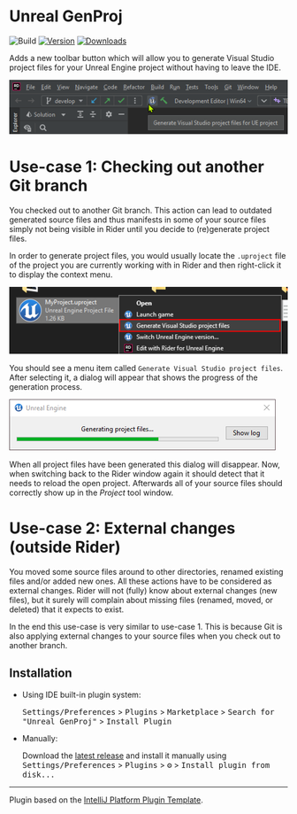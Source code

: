 # Unreal GenProj

![Build](https://github.com/twistedbytes-net/rider-unreal_genproj/workflows/Build/badge.svg)
[![Version](https://img.shields.io/jetbrains/plugin/v/18845.svg)](https://plugins.jetbrains.com/plugin/PLUGIN_ID)
[![Downloads](https://img.shields.io/jetbrains/plugin/d/18845.svg)](https://plugins.jetbrains.com/plugin/PLUGIN_ID)

<!-- Plugin description -->

Adds a new toolbar button which will allow you to generate Visual Studio project files for your Unreal Engine project without having to leave the IDE.

![New toolbar button](https://github.com/twistedbytes-net/rider-unreal_genproj/raw/master/docs/preview-toolbar-button.png)

# Use-case 1: Checking out another Git branch

You checked out to another Git branch. This action can lead to outdated generated source files and thus manifests in some of your source files simply not being visible in Rider until you decide to (re)generate project files.

In order to generate project files, you would usually locate the `.uproject` file of the project you are currently working with in Rider and then right-click it to display the context menu.

![Context Menu: Generate Visual Studio project files](https://github.com/twistedbytes-net/rider-unreal_genproj/raw/master/docs/generate-project-files-context-menu.png)

You should see a menu item called `Generate Visual Studio project files`. After selecting it, a dialog will appear that shows the progress of the generation process.

![Dialog: Generate Visual Studio project files](https://github.com/twistedbytes-net/rider-unreal_genproj/raw/master/docs/generate-project-files-dialog.png)

When all project files have been generated this dialog will disappear. Now, when switching back to the Rider window again it should detect that it needs to reload the open project. Afterwards all of your source files should correctly show up in the *Project* tool window.    

# Use-case 2: External changes (outside Rider)

You moved some source files around to other directories, renamed existing files and/or added new ones. All these actions have to be considered as external changes. Rider will not (fully) know about external changes (new files), but it surely will complain about missing files (renamed, moved, or deleted) that it expects to exist.

In the end this use-case is very similar to use-case 1. This is because Git is also applying external changes to your source files when you check out to another branch.

<!-- Plugin description end -->

## Installation

- Using IDE built-in plugin system:
  
  <kbd>Settings/Preferences</kbd> > <kbd>Plugins</kbd> > <kbd>Marketplace</kbd> > <kbd>Search for "Unreal GenProj"</kbd> >
  <kbd>Install Plugin</kbd>
  
- Manually:

  Download the [latest release](https://github.com/twistedbytes-net/rider-unreal_genproj/releases/latest) and install it manually using
  <kbd>Settings/Preferences</kbd> > <kbd>Plugins</kbd> > <kbd>⚙️</kbd> > <kbd>Install plugin from disk...</kbd>


---
Plugin based on the [IntelliJ Platform Plugin Template][template].

[template]: https://github.com/JetBrains/intellij-platform-plugin-template
